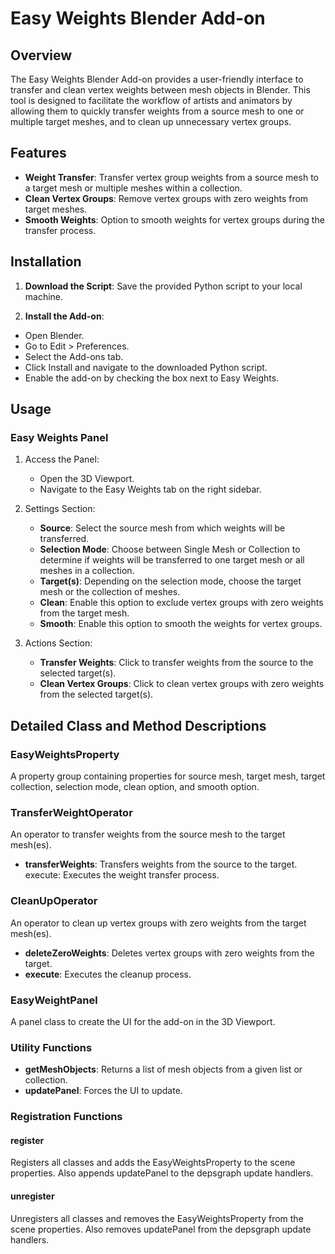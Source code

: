 # Easy Weights Blender Add-on

## Overview

The Easy Weights Blender Add-on provides a user-friendly interface to transfer and clean vertex weights between mesh objects in Blender. This tool is designed to facilitate the workflow of artists and animators by allowing them to quickly transfer weights from a source mesh to one or multiple target meshes, and to clean up unnecessary vertex groups.

## Features

- **Weight Transfer**: Transfer vertex group weights from a source mesh to a target mesh or multiple meshes within a collection.
- **Clean Vertex Groups**: Remove vertex groups with zero weights from target meshes.
- **Smooth Weights**: Option to smooth weights for vertex groups during the transfer process.

## Installation

1. **Download the Script**: Save the provided Python script to your local machine.

2. **Install the Add-on**:

- Open Blender.
- Go to Edit > Preferences.
- Select the Add-ons tab.
- Click Install and navigate to the downloaded Python script.
- Enable the add-on by checking the box next to Easy Weights.

## Usage

### Easy Weights Panel

1. Access the Panel:

   - Open the 3D Viewport.
   - Navigate to the Easy Weights tab on the right sidebar.

2. Settings Section:

   - **Source**: Select the source mesh from which weights will be transferred.
   - **Selection Mode**: Choose between Single Mesh or Collection to determine if weights will be transferred to one target mesh or all meshes in a collection.
   - **Target(s)**: Depending on the selection mode, choose the target mesh or the collection of meshes.
   - **Clean**: Enable this option to exclude vertex groups with zero weights from the target mesh.
   - **Smooth**: Enable this option to smooth the weights for vertex groups.

3. Actions Section:

   - **Transfer Weights**: Click to transfer weights from the source to the selected target(s).
   - **Clean Vertex Groups**: Click to clean vertex groups with zero weights from the selected target(s).

## Detailed Class and Method Descriptions

### EasyWeightsProperty

A property group containing properties for source mesh, target mesh, target collection, selection mode, clean option, and smooth option.

### TransferWeightOperator

An operator to transfer weights from the source mesh to the target mesh(es).

- **transferWeights**: Transfers weights from the source to the target.
  execute: Executes the weight transfer process.

### CleanUpOperator

An operator to clean up vertex groups with zero weights from the target mesh(es).

- **deleteZeroWeights**: Deletes vertex groups with zero weights from the target.
- **execute**: Executes the cleanup process.

### EasyWeightPanel

A panel class to create the UI for the add-on in the 3D Viewport.

### Utility Functions

- **getMeshObjects**: Returns a list of mesh objects from a given list or collection.
- **updatePanel**: Forces the UI to update.

### Registration Functions

#### register

Registers all classes and adds the EasyWeightsProperty to the scene properties. Also appends updatePanel to the depsgraph update handlers.

#### unregister

Unregisters all classes and removes the EasyWeightsProperty from the scene properties. Also removes updatePanel from the depsgraph update handlers.
